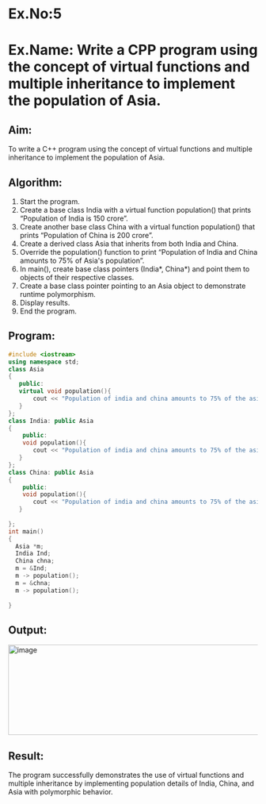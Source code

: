 # Ex.No:5
# Ex.Name: Write a CPP program using the concept of virtual functions and multiple inheritance to implement the population of Asia.
## Aim:
To write a C++ program using the concept of virtual functions and multiple inheritance to implement the population of Asia.

## Algorithm:
1. Start the program.
2. Create a base class India with a virtual function population() that prints “Population of India is 150 crore”.
3. Create another base class China with a virtual function population() that prints “Population of China is 200 crore”.
4. Create a derived class Asia that inherits from both India and China.
5. Override the population() function to print “Population of India and China amounts to 75% of Asia's population”.
6. In main(), create base class pointers (India*, China*) and point them to objects of their respective classes.
7. Create a base class pointer pointing to an Asia object to demonstrate runtime polymorphism.
8. Display results.
9. End the program.


## Program:
```cpp
#include <iostream>
using namespace std;
class Asia
{
   public:
   virtual void population(){
       cout << "Population of india and china amounts to 75% of the asia's population" << endl;
   }
};
class India: public Asia
{
    public:
    void population(){
       cout << "Population of india and china amounts to 75% of the asia's population" << endl;
   }
};
class China: public Asia
{
    public:
    void population(){
       cout << "Population of india and china amounts to 75% of the asia's population" << endl;
   }
    
};
int main()
{
  Asia *m;
  India Ind;
  China chna;
  m = &Ind;
  m -> population();
  m = &chna;
  m -> population();
  
}
```

## Output:
<img width="956" height="182" alt="image" src="https://github.com/user-attachments/assets/5dfbf1d7-17e9-4792-a6c6-9960f8c2dce2" />



## Result:
The program successfully demonstrates the use of virtual functions and multiple inheritance by implementing population details of India, China, and Asia with polymorphic behavior.
